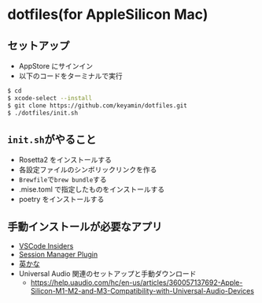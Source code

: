# dotfiles(for AppleSilicon Mac)

## セットアップ

- AppStore にサインイン
- 以下のコードをターミナルで実行

```sh
$ cd
$ xcode-select --install
$ git clone https://github.com/keyamin/dotfiles.git
$ ./dotfiles/init.sh
```

## `init.sh`がやること

- Rosetta2 をインストールする
- 各設定ファイルのシンボリックリンクを作る
- `Brewfile`で`brew bundle`する
- .mise.toml で指定したものをインストールする
- poetry をインストールする

## 手動インストールが必要なアプリ

- [VSCode Insiders](https://code.visualstudio.com/insiders/)
- [Session Manager Plugin](https://docs.aws.amazon.com/ja_jp/systems-manager/latest/userguide/install-plugin-macos-overview.html)
- [英かな](https://ei-kana.appspot.com/)
- Universal Audio 関連のセットアップと手動ダウンロード
  - <https://help.uaudio.com/hc/en-us/articles/360057137692-Apple-Silicon-M1-M2-and-M3-Compatibility-with-Universal-Audio-Devices>
